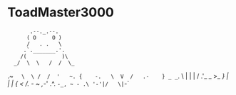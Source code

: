 # ToadMaster3000
           .--._.--.
          ( O     O )
          /   . .   \
         .`._______.'.
        /(           )\
      _/  \  \   /  /  \_
   .~   `  \  \ /  /  '   ~.
  {    -.   \  V  /   .-    }
_ _`.    \  |  |  |  /    .'_ _
&gt;_       _} |  |  | {_       _&lt;
 /. - ~ ,_-'  .^.  `-_, ~ - .\
         '-'|/   \|`-`
